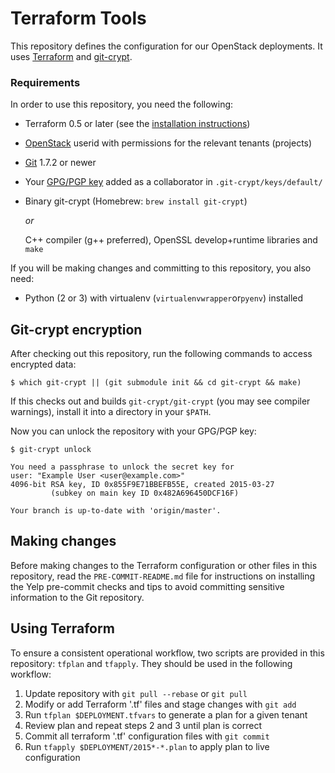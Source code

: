 Terraform Tools
===============

This repository defines the configuration for our OpenStack deployments.
It uses [Terraform][1] and [git-crypt][2].

[1]: <http://terraform.io/>

[2]: <https://www.agwa.name/projects/git-crypt/>

### Requirements

In order to use this repository, you need the following:

-   Terraform 0.5 or later (see the [installation instructions][3])

-   [OpenStack][4] userid with permissions for the relevant tenants (projects)

-   [Git][5] 1.7.2 or newer

-   Your [GPG/PGP key][6] added as a collaborator in `.git-crypt/keys/default/`

-   Binary git-crypt (Homebrew: `brew install git-crypt`)

    *or*

    C++ compiler (g++ preferred), OpenSSL develop+runtime libraries and `make`

[3]: <https://terraform.io/intro/getting-started/install.html>
[4]: <http://docs.openstack.org/user-guide/>
[5]: <http://git-scm.com/downloads>
[6]: <https://www.gnupg.org/gph/en/manual.html#AEN26>

If you will be making changes and committing to this repository, you also need:

-   Python (2 or 3) with virtualenv (`virtualenvwrapper`or`pyenv`) installed

Git-crypt encryption
--------------------

After checking out this repository,
run the following commands to access encrypted data:

~~~~~~~~~~~~~~~~~~~~~~~~~~~~~~~~~~~~~~~~~~~~~~~~~~~~~~~~~~~~~~~~~~~~~~~~~~~~~~~~
$ which git-crypt || (git submodule init && cd git-crypt && make)
~~~~~~~~~~~~~~~~~~~~~~~~~~~~~~~~~~~~~~~~~~~~~~~~~~~~~~~~~~~~~~~~~~~~~~~~~~~~~~~~

If this checks out and builds `git-crypt/git-crypt` (you may see compiler
warnings), install it into a directory in your `$PATH`.

Now you can unlock the repository with your GPG/PGP key:

~~~~~~~~~~~~~~~~~~~~~~~~~~~~~~~~~~~~~~~~~~~~~~~~~~~~~~~~~~~~~~~~~~~~~~~~~~~~~~~~
$ git-crypt unlock

You need a passphrase to unlock the secret key for
user: "Example User <user@example.com>"
4096-bit RSA key, ID 0x855F9E71BBEFB55E, created 2015-03-27
         (subkey on main key ID 0x482A696450DCF16F)

Your branch is up-to-date with 'origin/master'.
~~~~~~~~~~~~~~~~~~~~~~~~~~~~~~~~~~~~~~~~~~~~~~~~~~~~~~~~~~~~~~~~~~~~~~~~~~~~~~~~

Making changes
--------------

Before making changes to the Terraform configuration
or other files in this repository,
read the `PRE-COMMIT-README.md` file
for instructions on installing the Yelp pre-commit checks and
tips to avoid committing sensitive information to the Git repository.

Using Terraform
---------------

To ensure a consistent operational workflow,
two scripts are provided in this repository:
`tfplan` and `tfapply`.
They should be used in the following workflow:

1.  Update repository with `git pull --rebase` or `git pull`
2.  Modify or add Terraform '.tf' files and stage changes with `git add`
3.  Run `tfplan $DEPLOYMENT.tfvars` to generate a plan for a given tenant
4.  Review plan and repeat steps 2 and 3 until plan is correct
5.  Commit all terraform '.tf' configuration files with `git commit`
6.  Run `tfapply $DEPLOYMENT/2015*-*.plan` to apply plan to live configuration
